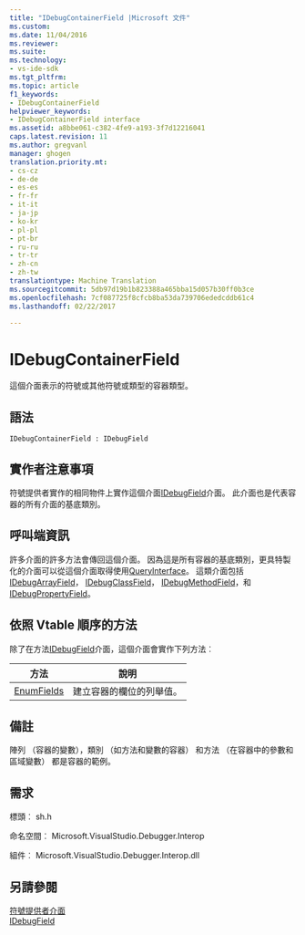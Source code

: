 ```yaml
---
title: "IDebugContainerField |Microsoft 文件"
ms.custom: 
ms.date: 11/04/2016
ms.reviewer: 
ms.suite: 
ms.technology:
- vs-ide-sdk
ms.tgt_pltfrm: 
ms.topic: article
f1_keywords:
- IDebugContainerField
helpviewer_keywords:
- IDebugContainerField interface
ms.assetid: a8bbe061-c382-4fe9-a193-3f7d12216041
caps.latest.revision: 11
ms.author: gregvanl
manager: ghogen
translation.priority.mt:
- cs-cz
- de-de
- es-es
- fr-fr
- it-it
- ja-jp
- ko-kr
- pl-pl
- pt-br
- ru-ru
- tr-tr
- zh-cn
- zh-tw
translationtype: Machine Translation
ms.sourcegitcommit: 5db97d19b1b823388a465bba15d057b30ff0b3ce
ms.openlocfilehash: 7cf087725f8cfcb8ba53da739706ededcddb61c4
ms.lasthandoff: 02/22/2017

---
```

# <a name="idebugcontainerfield"></a>IDebugContainerField
這個介面表示的符號或其他符號或類型的容器類型。  
  
## <a name="syntax"></a>語法  
  
```  
IDebugContainerField : IDebugField  
```  
  
## <a name="notes-for-implementers"></a>實作者注意事項  
 符號提供者實作的相同物件上實作這個介面[IDebugField](../../../extensibility/debugger/reference/idebugfield.md)介面。 此介面也是代表容器的所有介面的基底類別。  
  
## <a name="notes-for-callers"></a>呼叫端資訊  
 許多介面的許多方法會傳回這個介面。 因為這是所有容器的基底類別，更具特製化的介面可以從這個介面取得使用[QueryInterface](/visual-cpp/atl/queryinterface)。 這類介面包括[IDebugArrayField](../../../extensibility/debugger/reference/idebugarrayfield.md)， [IDebugClassField](../../../extensibility/debugger/reference/idebugclassfield.md)， [IDebugMethodField](../../../extensibility/debugger/reference/idebugmethodfield.md)，和[IDebugPropertyField](../../../extensibility/debugger/reference/idebugpropertyfield.md)。  
  
## <a name="methods-in-vtable-order"></a>依照 Vtable 順序的方法  
 除了在方法[IDebugField](../../../extensibility/debugger/reference/idebugfield.md)介面，這個介面會實作下列方法︰  
  
|方法|說明|  
|------------|-----------------|  
|[EnumFields](../../../extensibility/debugger/reference/idebugcontainerfield-enumfields.md)|建立容器的欄位的列舉值。|  
  
## <a name="remarks"></a>備註  
 陣列 （容器的變數），類別 （如方法和變數的容器） 和方法 （在容器中的參數和區域變數） 都是容器的範例。  
  
## <a name="requirements"></a>需求  
 標頭︰ sh.h  
  
 命名空間︰ Microsoft.VisualStudio.Debugger.Interop  
  
 組件︰ Microsoft.VisualStudio.Debugger.Interop.dll  
  
## <a name="see-also"></a>另請參閱  
 [符號提供者介面](../../../extensibility/debugger/reference/symbol-provider-interfaces.md)   
 [IDebugField](../../../extensibility/debugger/reference/idebugfield.md)
